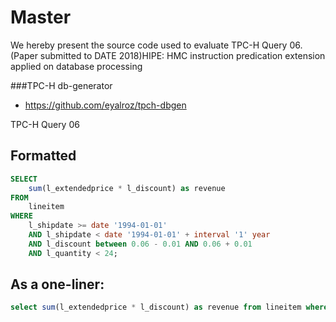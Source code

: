# Master
We hereby present the source code used to evaluate TPC-H Query 06. (Paper submitted to DATE 2018)HIPE: HMC instruction predication extension applied on database processing

###TPC-H db-generator
- https://github.com/eyalroz/tpch-dbgen

TPC-H Query 06
## Formatted
```sql
SELECT
    sum(l_extendedprice * l_discount) as revenue
FROM
    lineitem
WHERE
    l_shipdate >= date '1994-01-01'
    AND l_shipdate < date '1994-01-01' + interval '1' year
    AND l_discount between 0.06 - 0.01 AND 0.06 + 0.01
    AND l_quantity < 24;
```

## As a one-liner:
```sql
select sum(l_extendedprice * l_discount) as revenue from lineitem where l_shipdate >= date '1994-01-01' and l_shipdate < date '1994-01-01' + interval '1' year and l_discount between 0.06 - 0.01 AND 0.06 + 0.01 and l_quantity < 24;
```
